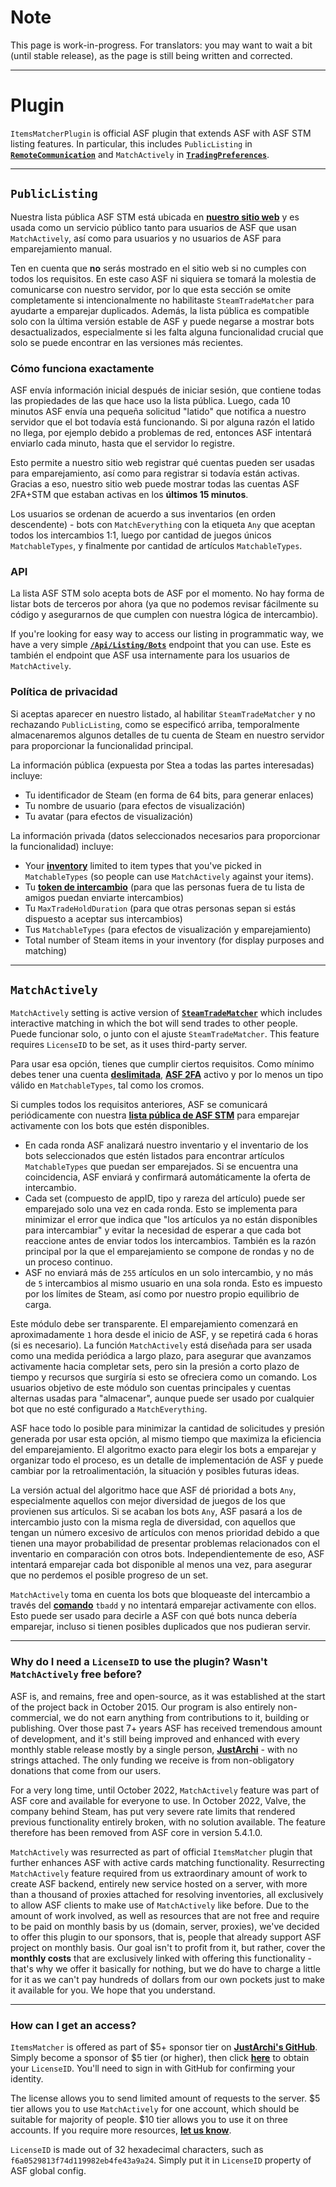# Note

This page is work-in-progress. For translators: you may want to wait a bit (until stable release), as the page is still being written and corrected.

---

# Plugin

`ItemsMatcherPlugin` is official ASF plugin that extends ASF with ASF STM listing features. In particular, this includes `PublicListing` in **[`RemoteCommunication`](https://github.com/JustArchiNET/ArchiSteamFarm/wiki/Configuration#remotecommunication)** and `MatchActively` in **[`TradingPreferences`](https://github.com/JustArchiNET/ArchiSteamFarm/wiki/Configuration#tradingpreferences)**.

---

## `PublicListing`

Nuestra lista pública ASF STM está ubicada en **[nuestro sitio web](https://asf-backend.justarchi.net/STM)** y es usada como un servicio público tanto para usuarios de ASF que usan `MatchActively`, así como para usuarios y no usuarios de ASF para emparejamiento manual.

Ten en cuenta que **no** serás mostrado en el sitio web si no cumples con todos los requisitos. En este caso ASF ni siquiera se tomará la molestia de comunicarse con nuestro servidor, por lo que esta sección se omite completamente si intencionalmente no habilitaste `SteamTradeMatcher` para ayudarte a emparejar duplicados. Además, la lista pública es compatible solo con la última versión estable de ASF y puede negarse a mostrar bots desactualizados, especialmente si les falta alguna funcionalidad crucial que solo se puede encontrar en las versiones más recientes.

### Cómo funciona exactamente

ASF envía información inicial después de iniciar sesión, que contiene todas las propiedades de las que hace uso la lista pública. Luego, cada 10 minutos ASF envía una pequeña solicitud "latido" que notifica a nuestro servidor que el bot todavía está funcionando. Si por alguna razón el latido no llega, por ejemplo debido a problemas de red, entonces ASF intentará enviarlo cada minuto, hasta que el servidor lo registre.

Esto permite a nuestro sitio web registrar qué cuentas pueden ser usadas para emparejamiento, así como para registrar si todavía están activas. Gracias a eso, nuestro sitio web puede mostrar todas las cuentas ASF 2FA+STM que estaban activas en los **últimos 15 minutos**.

Los usuarios se ordenan de acuerdo a sus inventarios (en orden descendente) - bots con `MatchEverything` con la etiqueta `Any` que aceptan todos los intercambios 1:1, luego por cantidad de juegos únicos `MatchableTypes`, y finalmente por cantidad de artículos `MatchableTypes`.

### API

La lista ASF STM solo acepta bots de ASF por el momento. No hay forma de listar bots de terceros por ahora (ya que no podemos revisar fácilmente su código y asegurarnos de que cumplen con nuestra lógica de intercambio).

If you're looking for easy way to access our listing in programmatic way, we have a very simple **[`/Api/Listing/Bots`](https://asf-backend.justarchi.net/Api/Listing/Bots)** endpoint that you can use. Este es también el endpoint que ASF usa internamente para los usuarios de `MatchActively`.

### Política de privacidad

Si aceptas aparecer en nuestro listado, al habilitar `SteamTradeMatcher` y no rechazando `PublicListing`, como se especificó arriba, temporalmente almacenaremos algunos detalles de tu cuenta de Steam en nuestro servidor para proporcionar la funcionalidad principal.

La información pública (expuesta por Stea a todas las partes interesadas) incluye:
- Tu identificador de Steam (en forma de 64 bits, para generar enlaces)
- Tu nombre de usuario (para efectos de visualización)
- Tu avatar (para efectos de visualización)

La información privada (datos seleccionados necesarios para proporcionar la funcionalidad) incluye:
- Your **[inventory](https://steamcommunity.com/my/inventory/#753_6)** limited to item types that you've picked in `MatchableTypes` (so people can use `MatchActively` against your items).
- Tu **[token de intercambio](https://steamcommunity.com/my/tradeoffers/privacy)** (para que las personas fuera de tu lista de amigos puedan enviarte intercambios)
- Tu `MaxTradeHoldDuration` (para que otras personas sepan si estás dispuesto a aceptar sus intercambios)
- Tus `MatchableTypes` (para efectos de visualización y emparejamiento)
- Total number of Steam items in your inventory (for display purposes and matching)

---

## `MatchActively`

`MatchActively` setting is active version of **[`SteamTradeMatcher`](https://github.com/JustArchiNET/ArchiSteamFarm/wiki/Trading#steamtradematcher)** which includes interactive matching in which the bot will send trades to other people. Puede funcionar solo, o junto con el ajuste `SteamTradeMatcher`. This feature requires `LicenseID` to be set, as it uses third-party server.

Para usar esa opción, tienes que cumplir ciertos requisitos. Como mínimo debes tener una cuenta **[deslimitada](https://support.steampowered.com/kb_article.php?ref=3330-IAGK-7663)**, **[ASF 2FA](https://github.com/JustArchiNET/ArchiSteamFarm/wiki/Two-factor-authentication-es-es#asf-2fa)** activo y por lo menos un tipo válido en `MatchableTypes`, tal como los cromos.

Si cumples todos los requisitos anteriores, ASF se comunicará periódicamente con nuestra **[lista pública de ASF STM](https://github.com/JustArchiNET/ArchiSteamFarm/wiki/Remote-communication-es-ES#lista-p%C3%BAblica-asf-stm)** para emparejar activamente con los bots que estén disponibles.

- En cada ronda ASF analizará nuestro inventario y el inventario de los bots seleccionados que estén listados para encontrar artículos `MatchableTypes` que puedan ser emparejados. Si se encuentra una coincidencia, ASF enviará y confirmará automáticamente la oferta de intercambio.
- Cada set (compuesto de appID, tipo y rareza del artículo) puede ser emparejado solo una vez en cada ronda. Esto se implementa para minimizar el error que indica que "los artículos ya no están disponibles para intercambiar" y evitar la necesidad de esperar a que cada bot reaccione antes de enviar todos los intercambios. También es la razón principal por la que el emparejamiento se compone de rondas y no de un proceso continuo.
- ASF no enviará más de `255` artículos en un solo intercambio, y no más de `5` intercambios al mismo usuario en una sola ronda. Esto es impuesto por los límites de Steam, así como por nuestro propio equilibrio de carga.

Este módulo debe ser transparente. El emparejamiento comenzará en aproximadamente `1` hora desde el inicio de ASF, y se repetirá cada `6` horas (si es necesario). La función `MatchActively` está diseñada para ser usada como una medida periódica a largo plazo, para asegurar que avanzamos activamente hacia completar sets, pero sin la presión a corto plazo de tiempo y recursos que surgiría si esto se ofreciera como un comando. Los usuarios objetivo de este módulo son cuentas principales y cuentas alternas usadas para "almacenar", aunque puede ser usado por cualquier bot que no esté configurado a `MatchEverything`.

ASF hace todo lo posible para minimizar la cantidad de solicitudes y presión generada por usar esta opción, al mismo tiempo que maximiza la eficiencia del emparejamiento. El algoritmo exacto para elegir los bots a emparejar y organizar todo el proceso, es un detalle de implementación de ASF y puede cambiar por la retroalimentación, la situación y posibles futuras ideas.

La versión actual del algoritmo hace que ASF dé prioridad a bots `Any`, especialmente aquellos con mejor diversidad de juegos de los que provienen sus artículos. Si se acaban los bots `Any`, ASF pasará a los de intercambio justo con la misma regla de diversidad, con aquellos que tengan un número excesivo de artículos con menos prioridad debido a que tienen una mayor probabilidad de presentar problemas relacionados con el inventario en comparación con otros bots. Independientemente de eso, ASF intentará emparejar cada bot disponible al menos una vez, para asegurar que no perdemos el posible progreso de un set.

`MatchActively` toma en cuenta los bots que bloqueaste del intercambio a través del **[comando](https://github.com/JustArchiNET/ArchiSteamFarm/wiki/Commands-es-es)** `tbadd` y no intentará emparejar activamente con ellos. Esto puede ser usado para decirle a ASF con qué bots nunca debería emparejar, incluso si tienen posibles duplicados que nos pudieran servir.

---

### Why do I need a `LicenseID` to use the plugin? Wasn't `MatchActively` free before?

ASF is, and remains, free and open-source, as it was established at the start of the project back in October 2015. Our program is also entirely non-commercial, we do not earn anything from contributions to it, building or publishing. Over those past 7+ years ASF has received tremendous amount of development, and it's still being improved and enhanced with every monthly stable release mostly by a single person, **[JustArchi](https://github.com/JustArchi)** - with no strings attached. The only funding we receive is from non-obligatory donations that come from our users.

For a very long time, until October 2022, `MatchActively` feature was part of ASF core and available for everyone to use. In October 2022, Valve, the company behind Steam, has put very severe rate limits that rendered previous functionality entirely broken, with no solution available. The feature therefore has been removed from ASF core in version 5.4.1.0.

`MatchActively` was resurrected as part of official `ItemsMatcher` plugin that further enhances ASF with active cards matching functionality. Resurrecting `MatchActively` feature required from us extraordinary amount of work to create ASF backend, entirely new service hosted on a server, with more than a thousand of proxies attached for resolving inventories, all exclusively to allow ASF clients to make use of `MatchActively` like before. Due to the amount of work involved, as well as resources that are not free and require to be paid on monthly basis by us (domain, server, proxies), we've decided to offer this plugin to our sponsors, that is, people that already support ASF project on monthly basis. Our goal isn't to profit from it, but rather, cover the **monthly costs** that are exclusively linked with offering this functionality - that's why we offer it basically for nothing, but we do have to charge a little for it as we can't pay hundreds of dollars from our own pockets just to make it available for you. We hope that you understand.

---

### How can I get an access?

`ItemsMatcher` is offered as part of $5+ sponsor tier on **[JustArchi's GitHub](https://github.com/sponsors/JustArchi)**. Simply become a sponsor of $5 tier (or higher), then click **[here](https://asf-backend.justarchi.net/user/status)** to obtain your `LicenseID`. You'll need to sign in with GitHub for confirming your identity.

The license allows you to send limited amount of requests to the server. $5 tier allows you to use `MatchActively` for one account, which should be suitable for majority of people. $10 tier allows you to use it on three accounts. If you require more resources, **[let us know](mailto:ASF@JustArchi.net)**.

`LicenseID` is made out of 32 hexadecimal characters, such as `f6a0529813f74d119982eb4fe43a9a24`. Simply put it in `LicenseID` property of ASF global config.